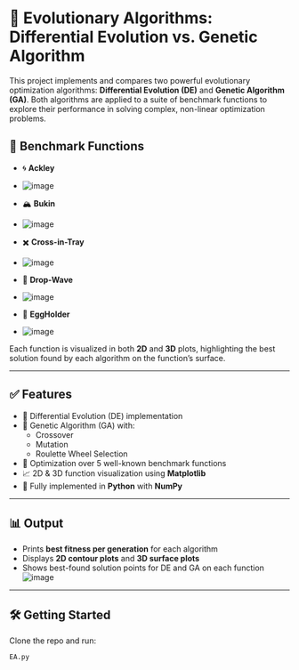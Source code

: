 # 🔬 Evolutionary Algorithms: Differential Evolution vs. Genetic Algorithm

This project implements and compares two powerful evolutionary optimization algorithms: **Differential Evolution (DE)** and **Genetic Algorithm (GA)**. Both algorithms are applied to a suite of benchmark functions to explore their performance in solving complex, non-linear optimization problems.

## 📌 Benchmark Functions

- 🌀 **Ackley**
- ![image](https://github.com/user-attachments/assets/b28228bc-07c1-4b8e-b81c-e5e7c3ecce60)
- 🏔️ **Bukin**
- ![image](https://github.com/user-attachments/assets/d9792ef9-1a81-4967-a636-fa2558f841f5)

- ✖️ **Cross-in-Tray**
- ![image](https://github.com/user-attachments/assets/505dd712-a106-44d1-bf51-1407e15d3ce4)

- 🌊 **Drop-Wave**
- ![image](https://github.com/user-attachments/assets/5ccb0a98-362d-498c-b9f1-c44ea6c09313)

- 🍳 **EggHolder**
- ![image](https://github.com/user-attachments/assets/c1e72a24-2b29-43c7-8a08-9543ce3a752b)


Each function is visualized in both **2D** and **3D** plots, highlighting the best solution found by each algorithm on the function’s surface.

---

## ✅ Features

- 🔁 Differential Evolution (DE) implementation
- 🧬 Genetic Algorithm (GA) with:
  - Crossover
  - Mutation
  - Roulette Wheel Selection
- 🧠 Optimization over 5 well-known benchmark functions
- 📈 2D & 3D function visualization using **Matplotlib**
- 🐍 Fully implemented in **Python** with **NumPy**

---

## 📊 Output

- Prints **best fitness per generation** for each algorithm
- Displays **2D contour plots** and **3D surface plots**
- Shows best-found solution points for DE and GA on each function
![image](https://github.com/user-attachments/assets/bb19fee0-688d-4fbe-97ef-ac53da8748ee)

---

## 🛠️ Getting Started

Clone the repo and run:

```bash
EA.py

